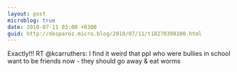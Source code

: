 ```yaml
---
layout: post
microblog: true
date: 2010-07-11 03:00 +0300
guid: http://desparoz.micro.blog/2010/07/11/t18270398100.html
---
```

Exactly!!! RT @kcarruthers: I find it weird that ppl who were bullies in school want to be friends now - they should go away &amp; eat worms
